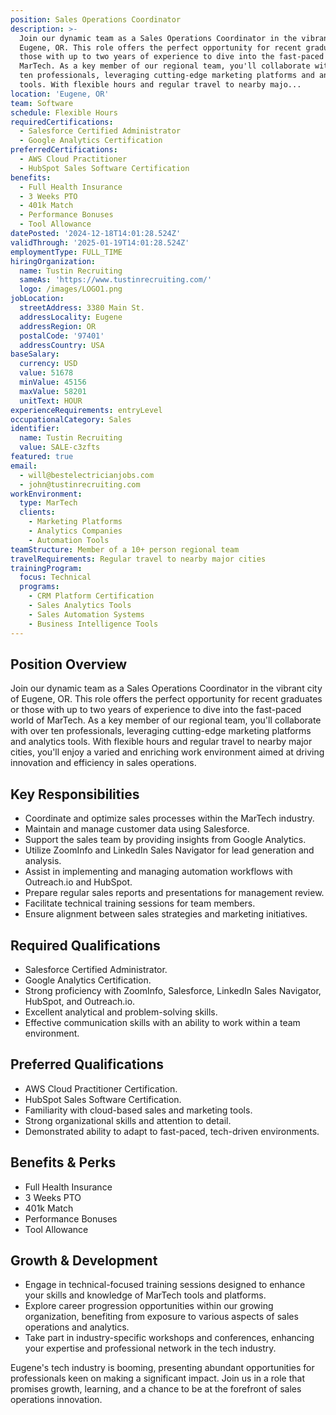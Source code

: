 ```yaml
---
position: Sales Operations Coordinator
description: >-
  Join our dynamic team as a Sales Operations Coordinator in the vibrant city of
  Eugene, OR. This role offers the perfect opportunity for recent graduates or
  those with up to two years of experience to dive into the fast-paced world of
  MarTech. As a key member of our regional team, you'll collaborate with over
  ten professionals, leveraging cutting-edge marketing platforms and analytics
  tools. With flexible hours and regular travel to nearby majo...
location: 'Eugene, OR'
team: Software
schedule: Flexible Hours
requiredCertifications:
  - Salesforce Certified Administrator
  - Google Analytics Certification
preferredCertifications:
  - AWS Cloud Practitioner
  - HubSpot Sales Software Certification
benefits:
  - Full Health Insurance
  - 3 Weeks PTO
  - 401k Match
  - Performance Bonuses
  - Tool Allowance
datePosted: '2024-12-18T14:01:28.524Z'
validThrough: '2025-01-19T14:01:28.524Z'
employmentType: FULL_TIME
hiringOrganization:
  name: Tustin Recruiting
  sameAs: 'https://www.tustinrecruiting.com/'
  logo: /images/LOGO1.png
jobLocation:
  streetAddress: 3380 Main St.
  addressLocality: Eugene
  addressRegion: OR
  postalCode: '97401'
  addressCountry: USA
baseSalary:
  currency: USD
  value: 51678
  minValue: 45156
  maxValue: 58201
  unitText: HOUR
experienceRequirements: entryLevel
occupationalCategory: Sales
identifier:
  name: Tustin Recruiting
  value: SALE-c3zfts
featured: true
email:
  - will@bestelectricianjobs.com
  - john@tustinrecruiting.com
workEnvironment:
  type: MarTech
  clients:
    - Marketing Platforms
    - Analytics Companies
    - Automation Tools
teamStructure: Member of a 10+ person regional team
travelRequirements: Regular travel to nearby major cities
trainingProgram:
  focus: Technical
  programs:
    - CRM Platform Certification
    - Sales Analytics Tools
    - Sales Automation Systems
    - Business Intelligence Tools
---
```


## Position Overview
Join our dynamic team as a Sales Operations Coordinator in the vibrant city of Eugene, OR. This role offers the perfect opportunity for recent graduates or those with up to two years of experience to dive into the fast-paced world of MarTech. As a key member of our regional team, you'll collaborate with over ten professionals, leveraging cutting-edge marketing platforms and analytics tools. With flexible hours and regular travel to nearby major cities, you'll enjoy a varied and enriching work environment aimed at driving innovation and efficiency in sales operations.

## Key Responsibilities
- Coordinate and optimize sales processes within the MarTech industry.
- Maintain and manage customer data using Salesforce.
- Support the sales team by providing insights from Google Analytics.
- Utilize ZoomInfo and LinkedIn Sales Navigator for lead generation and analysis.
- Assist in implementing and managing automation workflows with Outreach.io and HubSpot.
- Prepare regular sales reports and presentations for management review.
- Facilitate technical training sessions for team members.
- Ensure alignment between sales strategies and marketing initiatives.

## Required Qualifications
- Salesforce Certified Administrator.
- Google Analytics Certification.
- Strong proficiency with ZoomInfo, Salesforce, LinkedIn Sales Navigator, HubSpot, and Outreach.io.
- Excellent analytical and problem-solving skills.
- Effective communication skills with an ability to work within a team environment.

## Preferred Qualifications
- AWS Cloud Practitioner Certification.
- HubSpot Sales Software Certification.
- Familiarity with cloud-based sales and marketing tools.
- Strong organizational skills and attention to detail.
- Demonstrated ability to adapt to fast-paced, tech-driven environments.

## Benefits & Perks
- Full Health Insurance
- 3 Weeks PTO
- 401k Match
- Performance Bonuses
- Tool Allowance

## Growth & Development
- Engage in technical-focused training sessions designed to enhance your skills and knowledge of MarTech tools and platforms.
- Explore career progression opportunities within our growing organization, benefiting from exposure to various aspects of sales operations and analytics.
- Take part in industry-specific workshops and conferences, enhancing your expertise and professional network in the tech industry.

Eugene's tech industry is booming, presenting abundant opportunities for professionals keen on making a significant impact. Join us in a role that promises growth, learning, and a chance to be at the forefront of sales operations innovation.